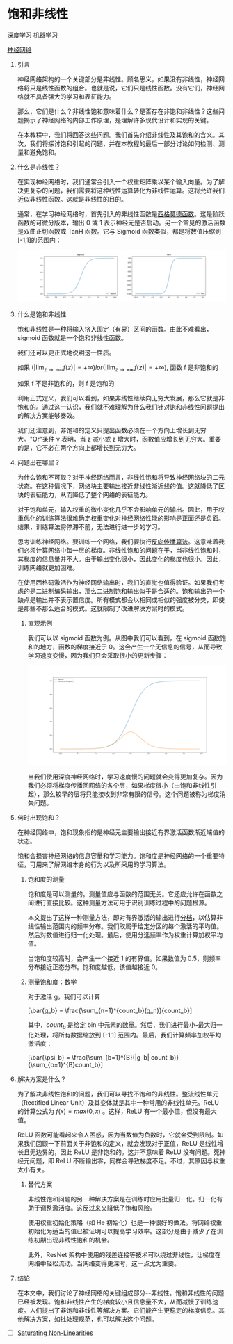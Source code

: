 # 饱和非线性

[深度学习](https://www.baeldung.com/cs/category/ai/deep-learning) [机器学习](https://www.baeldung.com/cs/category/ai/ml)

[神经网络](https://www.baeldung.com/cs/tag/neural-networks)

1. 引言

    神经网络架构的一个关键部分是非线性。顾名思义，如果没有非线性，神经网络将只是线性函数的组合。也就是说，它们只是线性函数。没有它们，神经网络就不具备强大的学习和表征能力。

    那么，它们是什么？非线性饱和意味着什么？是否存在非饱和非线性？这些问题揭示了神经网络的内部工作原理，是理解许多现代设计和实现的关键。

    在本教程中，我们将回答这些问题。我们首先介绍非线性及其饱和的含义。其次，我们将探讨饱和引起的问题，并在本教程的最后一部分讨论如何检测、测量和避免饱和。

2. 什么是非线性？

    在实现神经网络时，我们通常会引入一个权重矩阵乘以某个输入向量。为了解决更复杂的问题，我们需要将这种线性运算转化为非线性运算。这将允许我们近似非线性函数。这就是非线性的目的。

    通常，在学习神经网络时，首先引入的非线性函数是[西格莫德函数](https://www.baeldung.com/cs/activation-functions-neural-nets)。这是阶跃函数的可微分版本，输出 0 或 1 表示神经元是否启动。另一个常见的激活函数是双曲正切函数或 TanH 函数。它与 Sigmoid 函数类似，都是将数值压缩到[-1,1]的范围内：

    ![两幅图](pic/sigmoid_tanh.png)

3. 什么是饱和非线性

    饱和非线性是一种将输入挤入固定（有界）区间的函数。由此不难看出，sigmoid 函数就是一个饱和非线性函数。

    我们还可以更正式地说明这一性质。

    如果 $(|\lim_{z\rightarrow -\infty}f(z)|=+\infty) lor (|\lim_{z\rightarrow +\infty}f(z)|=+\infty)$, 函数 f 是非饱和的

    如果 f 不是非饱和的，则 f 是饱和的

    利用正式定义，我们可以看到，如果非线性继续向无穷大发展，那么它就是非饱和的。通过这一认识，我们就不难理解为什么我们针对饱和非线性问题提出的解决方案能够奏效。

    我们还注意到，非饱和的定义只提出函数必须在一个方向上增长到无穷大。"Or"条件 v 表明，当 z 减小或 z 增大时，函数值应增长到无穷大。重要的是，它不必在两个方向上都增长到无穷大。

4. 问题出在哪里？

    为什么饱和不可取？对于神经网络而言，非线性饱和将导致神经网络块的二元状态。在这种情况下，网络块主要输出接近非线性渐近线的值。这就降低了区块的表征能力，从而降低了整个网络的表征能力。

    对于饱和单元，输入权重的微小变化几乎不会影响单元的输出。因此，用于权重优化的训练算法很难确定权重变化对神经网络性能的影响是正面还是负面。结果，训练算法将停滞不前，无法进行进一步的学习。

    思考训练神经网络。要训练一个网络，我们要执行[反向传播算法](https://www.baeldung.com/cs/neural-networks-backprop-vs-feedforward)。这意味着我们必须计算网络中每一层的梯度。非线性饱和的问题在于，当非线性饱和时，其梯度的信息量并不大。由于输出变化很小，因此变化的梯度也很小。因此，训练网络就更加困难。

    在使用西格码激活作为神经网络输出时，我们的直觉也值得验证。如果我们考虑的是二进制编码输出，那么二进制饱和输出似乎是合适的。饱和输出的一个缺点是输出并不表示置信度。所有模式都会以相同或相似的强度被分类，即使是那些不那么适合的模式。这就限制了改进解决方案时的模式。

    1. 直观示例

        我们可以以 sigmoid 函数为例。从图中我们可以看到，在 sigmoid 函数饱和的地方，函数的梯度接近于 0。这会产生一个无信息的信号，从而导致学习速度变慢，因为我们只会采取很小的更新步骤：

        ![图中显示了 sigmoid s 曲线及其正态导数](pic/sigmoid_and_derivative.webp)

        当我们使用深度神经网络时，学习速度慢的问题就会变得更加复杂。因为我们必须将梯度传播回网络的各个层，如果梯度很小（由饱和非线性引起），那么较早的层将只能接收到非常有限的信号。这个问题被称为梯度消失问题。

5. 何时出现饱和？

    在神经网络中，饱和现象指的是神经元主要输出接近有界激活函数渐近端值的状态。

    饱和会损害神经网络的信息容量和学习能力。饱和度是神经网络的一个重要特征，可用来了解网络本身的行为以及所采用的学习算法。

    1. 饱和度的测量

        饱和度是可以测量的。测量值应与函数的范围无关。它还应允许在函数之间进行直接比较。这种测量方法可用于识别训练过程中的问题根源。

        本文提出了这样一种测量方法，即对有界激活的输出进行[分档](https://ieeexplore.ieee.org/document/7376778)，以估算非线性输出范围内的频率分布。我们取属于给定分区的每个激活的平均值。然后对数值进行归一化处理。最后，使用分选频率作为权重计算加权平均值。

        当饱和度较高时，会产生一个接近 1 的有界值。如果数值为 0.5，则频率分布接近正态分布。饱和度越低，该值越接近 0。

    2. 测量饱和度：数学

        对于激活 g，我们可以计算

        \[\bar{g_b} = \frac{\sum_{n=1}^{count_b}(g_n)}{count_b}\]

        其中，$count_b$ 是给定 bin 中元素的数量。然后，我们进行最小-最大归一化处理，将所有数据缩放到 [-1,1] 范围内。最后，我们计算频率加权平均激活度：

        \[\bar{\psi_b} = \frac{\sum_{b=1}^{B}(|g_b| count_b)}{\sum_{b=1}^{B}count_b}\]

6. 解决方案是什么？

    为了解决非线性饱和的问题，我们可以寻找不饱和的非线性。整流线性单元（Rectified Linear Unit）及其变体就是其中一种常用的非线性单元。ReLU 的计算公式为 $f(x) = max(0,x)$ 。这样，ReLU 有一个最小值，但没有最大值。

    ReLU 函数可能看起来令人困惑，因为当数值为负数时，它就会受到限制。如果我们回顾一下前面关于非饱和的定义，就会发现对于正值，ReLU 是线性增长且无边界的，因此 ReLU 是非饱和的。这并不意味着 ReLU 没有问题。死神经元问题，即 ReLU 不断输出零，同样会导致梯度不足。不过，其原因与权重太小有关。

    1. 替代方案

        非线性饱和问题的另一种解决方案是在训练时应用批量归一化。归一化有助于调整激活度。这反过来又降低了饱和风险。

        使用权重初始化策略（如 He 初始化）也是一种很好的做法。将网络权重初始化为适当的值已被证明可以提高学习效率。这部分是由于减少了在训练初期出现非线性饱和的机会。

        此外，ResNet 架构中使用的残差连接等技术可以绕过非线性，让梯度在网络中轻松流动。当网络变得更深时，这一点尤为重要。

7. 结论

    在本文中，我们讨论了神经网络的关键组成部分--非线性。饱和非线性的问题已经被发现。饱和非线性产生的梯度较小且信息量不大，从而减慢了训练速度。人们提出了非饱和非线性等解决方案。它们能产生更稳定的梯度信息。其他解决方案，如批处理规范，也可以解决这个问题。

- [ ] [Saturating Non-Linearities](https://www.baeldung.com/cs/saturating-non-linearities)